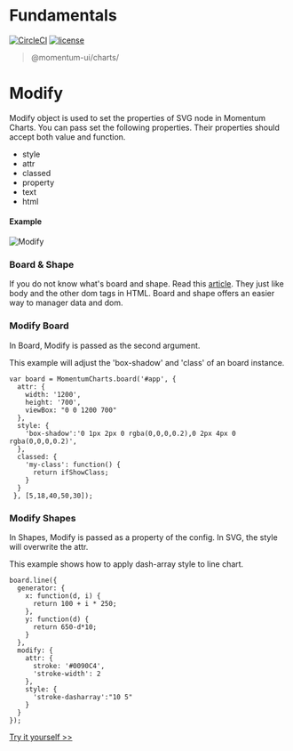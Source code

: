 # Fundamentals

[![CircleCI](https://img.shields.io/circleci/project/github/momentum-design/momentum-ui/main.svg)](https://circleci.com/gh/momentum-design/momentum-ui/)
[![license](https://img.shields.io/github/license/momentum-design/momentum-ui.svg?color=blueviolet)](https://github.com/momentum-design/momentum-ui/blob/main/charts/LICENSE)

> @momentum-ui/charts/

# Modify

Modify object is used to set the properties of SVG node in Momentum Charts. You can pass set the following properties. Their properties should accept both value and function.

+ style
+ attr
+ classed
+ property
+ text
+ html

#### Example

![Modify](https://screenshot.codepen.io/3315115.MWWZEjP.small.66af414e-8a91-48de-805f-b48203677607.png)

### Board & Shape

If you do not know what's board and shape. Read this [article](./getting_started/your_first_chart.md). They just like  body and the other dom tags in HTML. Board and shape offers an easier way to manager data and dom.

### Modify Board

In Board, Modify is passed as the second argument. 

This example will adjust the 'box-shadow' and 'class' of an board instance.

```
var board = MomentumCharts.board('#app', {
  attr: {
    width: '1200',
    height: '700',
    viewBox: "0 0 1200 700"
  },
  style: {
    'box-shadow':'0 1px 2px 0 rgba(0,0,0,0.2),0 2px 4px 0 rgba(0,0,0,0.2)',
  },
  classed: {
    'my-class': function() {
      return ifShowClass;
    }
  }
 }, [5,18,40,50,30]);
```

### Modify Shapes

In Shapes, Modify is passed as a property of the config. In SVG, the style will overwrite the attr.

This example shows how to apply dash-array style to line chart.

```
board.line({
  generator: {
    x: function(d, i) {
      return 100 + i * 250;
    },
    y: function(d) {
      return 650-d*10;
    }
  },
  modify: {
    attr: {
      stroke: '#0090C4',
      'stroke-width': 2
    },
    style: {
      'stroke-dasharray':"10 5"
    }
  }
});
```

[Try it yourself >>](https://codepen.io/arthusliang/pen/MWWZEjP)
